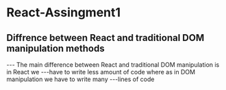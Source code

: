 # React-Assingment1

## Diffrence between React and traditional DOM manipulation methods

--- The main difference between React and traditional DOM manipulation is in React we ---have to write less amount of code where as in DOM manipulation we have to write many ---lines of code
